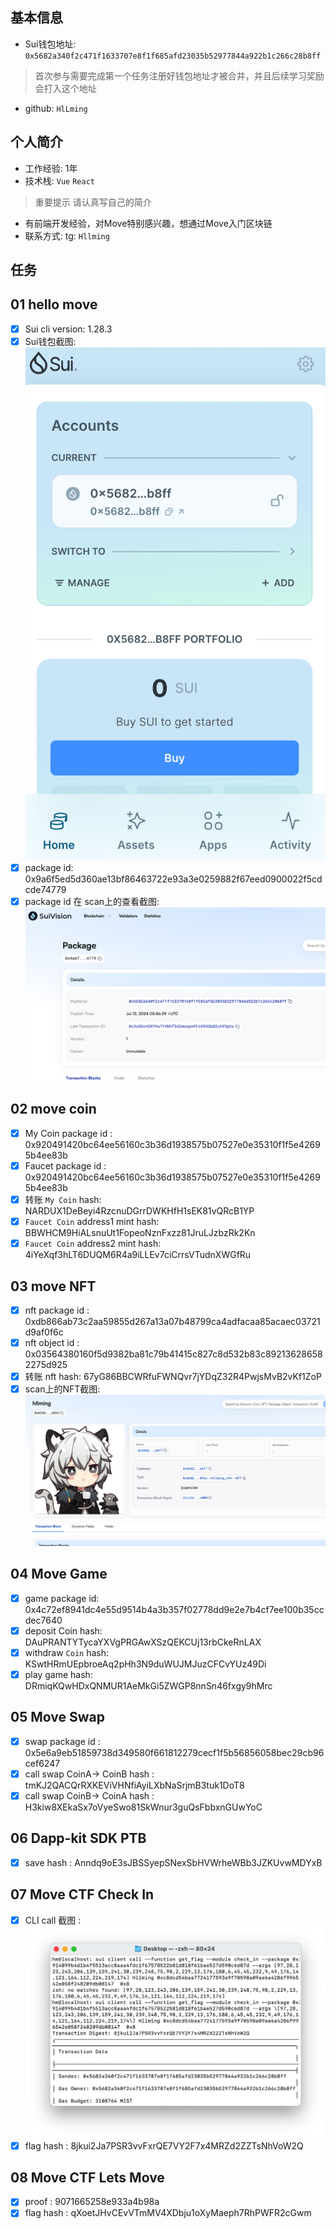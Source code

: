 ## 基本信息
- Sui钱包地址: `0x5682a340f2c471f1633707e8f1f685afd23035b52977844a922b1c266c28b8ff`
> 首次参与需要完成第一个任务注册好钱包地址才被合并，并且后续学习奖励会打入这个地址
- github: `HlLming`

## 个人简介
- 工作经验: 1年
- 技术栈: `Vue` `React`
> 重要提示 请认真写自己的简介
- 有前端开发经验，对Move特别感兴趣，想通过Move入门区块链
- 联系方式: tg: `Hllming` 
## 任务

##   01 hello move  
- [x] Sui cli version: 1.28.3
- [x] Sui钱包截图: ![Sui钱包截图](./notes/wa.png)
- [x] package id: 0x9a6f5ed5d360ae13bf86463722e93a3e0259882f67eed0900022f5cdcde74779 
- [x] package id 在 scan上的查看截图:![Scan截图](./notes/package.png)

##   02 move coin
- [x] My Coin package id : 0x920491420bc64ee56160c3b36d1938575b07527e0e35310f1f5e42695b4ee83b
- [x] Faucet package id : 0x920491420bc64ee56160c3b36d1938575b07527e0e35310f1f5e42695b4ee83b
- [x] 转账 `My Coin` hash: NARDUX1DeBeyi4RzcnuDGrrDWKHfH1sEK81vQRcB1YP
- [x] `Faucet Coin` address1 mint hash: BBWHCM9HiALsnuUt1FopeoNznFxzz81JruLJzbzRk2Kn
- [x] `Faucet Coin` address2 mint hash: 4iYeXqf3hLT6DUQM6R4a9iLLEv7ciCrrsVTudnXWGfRu

##   03 move NFT
- [x] nft package id : 0xdb866ab73c2aa59855d267a13a07b48799ca4adfacaa85acaec03721d9af0f6c
- [x] nft object id : 0x03564380160f5d9382ba81c79b41415c827c8d532b83c892136286582275d925
- [x] 转账 nft  hash: 67yG86BBCWRfuFWNQvr7jYDqZ32R4PwjsMvB2vKf1ZoP
- [x] scan上的NFT截图:![Scan截图](./notes/nft.png)

##   04 Move Game
- [x] game package id: 0x4c72ef8941dc4e55d9514b4a3b357f02778dd9e2e7b4cf7ee100b35ccdec7640
- [x] deposit Coin hash: DAuPRANTYTycaYXVgPRGAwXSzQEKCUj13rbCkeRnLAX
- [x] withdraw `Coin` hash: KSwtHRmUEpbroeAq2pHh3N9duWUJMJuzCFCvYUz49Di
- [x] play game hash: DRmiqKQwHDxQNMUR1AeMkGi5ZWGP8nnSn46fxgy9hMrc

##   05 Move Swap
- [x] swap package id : 0x5e6a9eb51859738d349580f661812279cecf1f5b56856058bec29cb96cef6247
- [x] call swap CoinA-> CoinB  hash : tmKJ2QACQrRXKEViVHNfiAyiLXbNaSrjmB3tuk1DoT8
- [x] call swap CoinB-> CoinA  hash : H3kiw8XEkaSx7oVyeSwo81SkWnur3guQsFbbxnGUwYoC

##   06 Dapp-kit SDK PTB
- [x] save hash : Anndq9oE3sJBSSyepSNexSbHVWrheWBb3JZKUvwMDYxB

##   07 Move CTF Check In
- [x] CLI call 截图 : ![截图](./notes/s.png)
- [x] flag hash :  8jkui2Ja7PSR3vvFxrQE7VY2F7x4MRZd2ZZTsNhVoW2Q

##   08 Move CTF Lets Move
- [x] proof : 9071665258e933a4b98a
- [x] flag hash : qXoetJHvCEvVTmMV4XDbju1oXyMaeph7RhPWFR2cGwm
